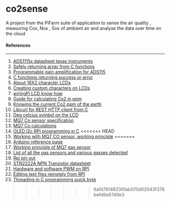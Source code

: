  # co2sense
A project from the PiFarm suite of application to sense the air quality , measuring Cox, Nox , Sox of ambient air and analyse the data over time on the cloud


#### References
****


1. [ADS1115x datasheet texas instruments](http://www.ti.com/lit/ds/sbas444c/sbas444c.pdf)
2. [Safely returning array from C functions](https://www.tutorialspoint.com/cprogramming/c_return_arrays_from_function.htm)
3. [Programmable gain amplification for ADS115](https://learn.adafruit.com/adafruit-4-channel-adc-breakouts/programming)
4. [C functions returning success or error](https://stackoverflow.com/questions/9549342/should-i-return-0-or-1-for-successful-function)
5. [About 16X2 character LCDs](https://cdn-learn.adafruit.com/downloads/pdf/character-lcds.pdf)
6. [Creating custom characters on LCDs](https://www.quinapalus.com/hd44780udg.html)
7. [wiringPi LCD know how](http://wiringpi.com/dev-lib/lcd-library/)
8. [Guide for calculating Co2 in ppm](http://www.instructables.com/id/Arduino-Air-Monitor-Shield-Live-in-a-Safe-Environm/)
9. [Knowing the current Co2 ppm of the earth](https://www.co2.earth/)
10. [Libcurl for REST HTTP client from C](https://curl.haxx.se/libcurl/c/libcurl-tutorial.html)
11. [Deg celcius symbol on the LCD](https://forum.arduino.cc/index.php?topic=78119.0)
12. [MQ7 Co sensor specification](https://www.sparkfun.com/datasheets/Sensors/Biometric/MQ-7.pdf)
13. [MQ7 Co calculations](http://www.instructables.com/id/Arduino-CO-Monitor-Using-MQ-7-Sensor/)
14. [OLED I2c RPI programming in C](http://my-small-projects.blogspot.in/2015/05/raspberry-pi-digole-oled-13-display.html)
<<<<<<< HEAD
15. [Working with MQ7 CO sensor, working principle](http://www.learningaboutelectronics.com/Articles/MQ-7-carbon-monoxide-sensor-circuit-with-arduino.php)
=======
15. [Arduino reference page](file:///usr/share/doc/arduino/www.arduino.cc/en/Reference/HomePage.html)
16. [Working principle of MQ7 gas sensor](http://davidhoulding.blogspot.in/2014/03/co-carbon-monoxide-gas-sensor-using.html)
17. [List of all the gas sensors and various gasses detected](https://www.mysensors.org/build/gas)
18. [Rpi pin out](https://github.com/DotNetToscana/IoTHelpers/wiki/Raspberry-Pi-2-and-3-Pinout)
19. [STN2222A NPN Transistor datasheet](http://html.alldatasheet.com/html-pdf/280150/SEMTECH_ELEC/ST2N2222A/1738/2/ST2N2222A.html)
20. [Hardware and software PWM on RPI](http://www.electronicwings.com/raspberry-pi/raspberry-pi-pwm-generation-using-python-and-c)
21. [Editing text files remotely from RPI](http://www.linuxcircle.com/2016/07/22/editing-text-files-on-raspberry-pi-remotely-with-atom/)
22. [Threading in C programming quick byte](http://www.geeksforgeeks.org/multithreading-c-2/)
>>>>>>> 6afd78148230fab070d02043f378befd6e6749e3
